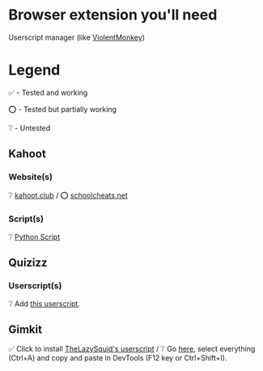 # Browser extension you'll need

Userscript manager (like [ViolentMonkey](https://violentmonkey.github.io/get-it/))

# Legend

✅ - Tested and working

⭕ - Tested but partially working

❔ - Untested

## Kahoot

### Website(s)

❔ [kahoot.club](https://kahoot.club) / ⭕ [schoolcheats.net](https://schoolcheats.net/kahoot) 

### Script(s)

❔ [Python Script](https://github.com/H4cK3dR4Du/Kahoot-Answer-Hack)

## Quizizz

### Userscript(s)

❔ Add [this userscript](https://raw.githubusercontent.com/gbaranski/quizizz-cheat/refs/heads/master/scripts/tampermonkey-alternative-method.js).

## Gimkit

✅ Click to install [TheLazySquid's userscript](https://raw.githubusercontent.com/TheLazySquid/GimkitCheat/main/build/bundle.user.js) / ❔ Go [here](https://raw.githubusercontent.com/pogforgor/cool-sites/refs/heads/main/cheatnetwork-gimkit.js), select everything (Ctrl+A) and copy and paste in DevTools (F12 key or Ctrl+Shift+I).
